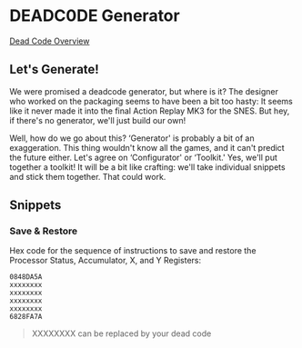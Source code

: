 # DEADC0DE Generator

[Dead Code Overview](preservaction-deadc0de.md)

## Let's Generate!

We were promised a deadcode generator, but where is it? The designer who worked on the packaging seems to have been a bit too hasty: It seems like it never made it into the final Action Replay MK3 for the SNES. But hey, if there's no generator, we'll just build our own!

Well, how do we go about this? ‘Generator' is probably a bit of an exaggeration. This thing wouldn't know all the games, and it can't predict the future either. Let's agree on ‘Configurator' or ‘Toolkit.' Yes, we'll put together a toolkit! It will be a bit like crafting: we'll take individual snippets and stick them together. That could work.

## Snippets

### Save & Restore

Hex code for the sequence of instructions to save and restore the Processor Status, Accumulator, X, and Y Registers:

```hex
0848DA5A
xxxxxxxx
xxxxxxxx
xxxxxxxx
xxxxxxxx
6828FA7A
```

> XXXXXXXX can be replaced by your dead code
